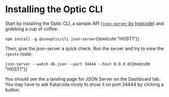 # Installing the Optic CLI

Start by installing the Optic CLI, a sample API ([`json-server` by typicode](https://github.com/typicode/json-server)) and grabbing a cup of coffee:

`npm install -g @useoptic/cli json-server`{{execute "HOST1"}}

Then, give the json-server a quick check. Run the server and try to view the `/posts` route:

`json-server --watch db.json --port 34444 --host 0.0.0.0`{{execute "HOST1"}}

You should see the a landing page for JSON Server on the Dashboard tab. You may have to ask Katacoda nicely to show it on port 34444 by clicking a button.
